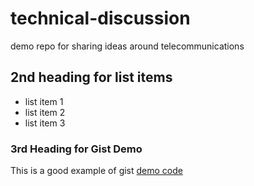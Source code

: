 # technical-discussion
demo repo for sharing ideas around telecommunications


## 2nd heading for list items

* list item 1 
* list item 2
* list item 3

### 3rd Heading for Gist Demo

This is a good example of gist [demo code](https://gist.github.com/nichtea01/39fb8d75a372c7814b986016f757ee0f) 

